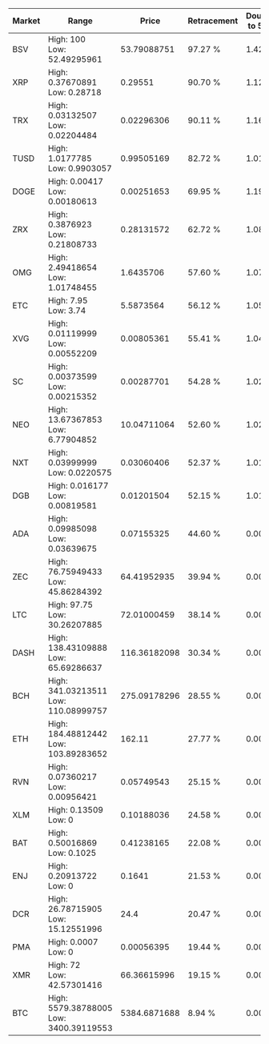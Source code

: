 | Market | Range | Price| Retracement | Doubles to 50% |
| --- | --- | --- | --- | --- |
| BSV | High: 100<br />Low: 52.49295961 | 53.79088751 | 97.27 % | 1.42 |
| XRP | High: 0.37670891<br />Low: 0.28718 | 0.29551 | 90.70 % | 1.12 |
| TRX | High: 0.03132507<br />Low: 0.02204484 | 0.02296306 | 90.11 % | 1.16 |
| TUSD | High: 1.0177785<br />Low: 0.9903057 | 0.99505169 | 82.72 % | 1.01 |
| DOGE | High: 0.00417<br />Low: 0.00180613 | 0.00251653 | 69.95 % | 1.19 |
| ZRX | High: 0.3876923<br />Low: 0.21808733 | 0.28131572 | 62.72 % | 1.08 |
| OMG | High: 2.49418654<br />Low: 1.01748455 | 1.6435706 | 57.60 % | 1.07 |
| ETC | High: 7.95<br />Low: 3.74 | 5.5873564 | 56.12 % | 1.05 |
| XVG | High: 0.01119999<br />Low: 0.00552209 | 0.00805361 | 55.41 % | 1.04 |
| SC | High: 0.00373599<br />Low: 0.00215352 | 0.00287701 | 54.28 % | 1.02 |
| NEO | High: 13.67367853<br />Low: 6.77904852 | 10.04711064 | 52.60 % | 1.02 |
| NXT | High: 0.03999999<br />Low: 0.0220575 | 0.03060406 | 52.37 % | 1.01 |
| DGB | High: 0.016177<br />Low: 0.00819581 | 0.01201504 | 52.15 % | 1.01 |
| ADA | High: 0.09985098<br />Low: 0.03639675 | 0.07155325 | 44.60 % | 0.00 |
| ZEC | High: 76.75949433<br />Low: 45.86284392 | 64.41952935 | 39.94 % | 0.00 |
| LTC | High: 97.75<br />Low: 30.26207885 | 72.01000459 | 38.14 % | 0.00 |
| DASH | High: 138.43109888<br />Low: 65.69286637 | 116.36182098 | 30.34 % | 0.00 |
| BCH | High: 341.03213511<br />Low: 110.08999757 | 275.09178296 | 28.55 % | 0.00 |
| ETH | High: 184.48812442<br />Low: 103.89283652 | 162.11 | 27.77 % | 0.00 |
| RVN | High: 0.07360217<br />Low: 0.00956421 | 0.05749543 | 25.15 % | 0.00 |
| XLM | High: 0.13509<br />Low: 0 | 0.10188036 | 24.58 % | 0.00 |
| BAT | High: 0.50016869<br />Low: 0.1025 | 0.41238165 | 22.08 % | 0.00 |
| ENJ | High: 0.20913722<br />Low: 0 | 0.1641 | 21.53 % | 0.00 |
| DCR | High: 26.78715905<br />Low: 15.12551996 | 24.4 | 20.47 % | 0.00 |
| PMA | High: 0.0007<br />Low: 0 | 0.00056395 | 19.44 % | 0.00 |
| XMR | High: 72<br />Low: 42.57301416 | 66.36615996 | 19.15 % | 0.00 |
| BTC | High: 5579.38788005<br />Low: 3400.39119553 | 5384.6871688 | 8.94 % | 0.00 |

